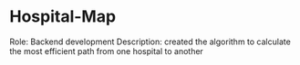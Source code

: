 # Hospital-Map

Role: Backend development
Description: created the algorithm to calculate the most efficient path from one hospital to another
